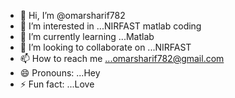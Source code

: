 - 👋 Hi, I’m @omarsharif782
- 👀 I’m interested in ...NIRFAST matlab coding
- 🌱 I’m currently learning ...Matlab
- 💞️ I’m looking to collaborate on ...NIRFAST
- 📫 How to reach me ...omarsharif782@gmail.com 
- 😄 Pronouns: ...Hey
- ⚡ Fun fact: ...Love

<!---
omarsharif782/omarsharif782 is a ✨ special ✨ repository because its `README.md` (this file) appears on your GitHub profile.
You can click the Preview link to take a look at your changes.
--->
